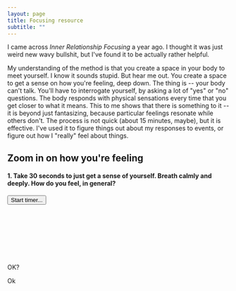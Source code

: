 ```yaml
---
layout: page
title: Focusing resource
subtitle: ""
---
```


<style type="text/css" rel="stylesheet">  
.hidden{ display: none; }
  
.ui-progressbar-value {
  transition: width 0.5s;
  -webkit-transition: width 0.5s;
}

.buttoned {
  background-color: #4CAF50; /* Green */
  border: 1px solid green;
  color: white;
  padding: 7px 16px;
  text-align: center;
  text-decoration: none;
  display: inline-block;
  font-size: 16px;
  cursor: pointer;
  float: left;
}

.base-timer {
  position: relative;
  width: 300px;
  height: 300px;
}

.base-timer__svg {
  transform: scaleX(-1);
}

.base-timer__circle {
  fill: none;
  stroke: none;
}

.base-timer__path-elapsed {
  stroke-width: 7px;
  stroke: grey;
}

.base-timer__path-remaining {
  stroke-width: 7px;
  stroke-linecap: round;
  transform: rotate(90deg);
  transform-origin: center;
  transition: 1s linear all;
  fill-rule: nonzero;
  stroke: currentColor;
}

.base-timer__path-remaining.green {
  color: rgb(65, 184, 131);
}

.base-timer__path-remaining.orange {
  color: orange;
}

.base-timer__path-remaining.red {
  color: red;
}

.base-timer__label {
  position: absolute;
  width: 300px;
  height: 300px;
  top: 0;
  display: flex;
  align-items: center;
  justify-content: center;
  font-size: 48px;
}
</style>




I came across *Inner Relationship Focusing* a year ago. I thought it was just weird new wavy bullshit, but I've found it to be actually rather helpful.

My understanding of the method is that you create a space in your body to meet yourself. I know it sounds stupid. But hear me out. You create a space to get a sense on how you're feeling, deep down. The thing is -- your body can't talk. You'll have to interrogate yourself, by asking a lot of "yes" or "no" questions. The body responds with physical sensations every time that you get closer to what it means. This to me shows that there is something to it -- it is beyond just fantasizing, because particular feelings resonate while others don't. The process is not quick (about 15 minutes, maybe), but it is effective. I've used it to figure things out about my responses to events, or figure out how I "really" feel about things.

<h2> Zoom in on how you're feeling </h2>
<!--Timer portion-->
<div id="Q0" class="">
  <h4> 1. Take 30 seconds to just get a sense of yourself. Breath calmly and deeply. How do you feel, in general?</h4>
  <input id="timer1" type="button" value="Start timer..." />
<div id='countdown1'></div>
</div>

<!--Question one-->
<br clear="all" />
<div id="Q1" class="hidden">
  <h4> 2. Do you notice a weight to your body? Or a springiness? </h4>
  <button class="option1 buttoned">Feeling light</button> 
  <button class="option1 buttoned">Intermediate</button>
  <button class="option1 buttoned">Feeling heavy</button>
</div>

<!--Question two-->
<br clear="all" />
<div id="Q2" class="hidden">
  <h4> 3. Where in the body do I sense something taking my attention (e.g., tightness, pressure, a knocking feeling, ...). Where is your body trying to get to speak to you?</h4>
  <button class="option2 buttoned">My chest</button> 
  <button class="option2 buttoned">My belly</button>
  <button class="option2 buttoned">Elsewhere</button>
</div>

<!--Question three; just a timer...-->
<br clear="all" />
<div id="Q3" class="hidden">
  <h4> 4. Try to get a handle on the unclear bodily sensation. Is it a pressure, something moving, something hot/cold, ... . Something vague suffices for now. Try to sense it wholly. Tell yourself "I'm sensing ..., and I am saying hello to that."</h4>
    <div id='countdown2'></div>
</div>

<!--Question four...-->
<br clear="all" />
<div id="Q4" class="hidden">
  <h4> 5. Get a more sense of the emotional quality of the feeling. You do this by testing with yourself. For example, "I'm sensing pain", or "I'm sensing frustration". See what words bubble up. Try to capture the whole feeling in a single qualitative word. Your body will respond if the word resonates with its feeling.</h4>
  <p><img src="https://gritx.org/skills-studio/uploads/exerciseimage/emotion_wheel8.jpg"></p>
  <button class="option4 buttoned">Done.</button>
</div>

<!--Question five...-->
<br clear="all" />
<div id="Q5" class="hidden">
  <h4> 6. Now create a relationship with this felt quality. Say, you'd meet this person in a bar, what kind of bar would it be? Would you be having intense conversations, or would you both sit quietly by? Would you be drinking or eating? Again, use what intuition bubbles up. Check by seeing what resonates. Take a moment again, to imagine this.</h4>
  <button class="option5 buttoned">Done.</button>
</div>

<!--Question six...-->
<br clear="all" />
<div id="Q6" class="hidden">
  <h4> 7. Ask yourself, "What would it feel like if it was all OK?". "What is in the way of that?". See what bubbles up.</h4>
  <div id='countdown3'></div>
</div>

<!--End...-->
<br clear="all" />
<div id="Q7" class="hidden">
  <h4> 8. The end! Thank your body for speaking with you. Remember, you don't have to agree with your body, you just have to acknowledge what it said to you.</h4>
</div>


OK? 

<div id="progressbar"></div>

Ok


<script src="https://code.jquery.com/jquery-3.5.1.slim.min.js"></script>
<script src="https://code.jquery.com/ui/1.12.1/jquery-ui.js"></script>
<link rel="stylesheet" href="//code.jquery.com/ui/1.12.1/themes/base/jquery-ui.css">
<script>
 
$('button').click(function() {
    $(this).css('background-color', 'black');
});
  
$( function() {$( "#progressbar" ).progressbar({value: 10});});

var Q0 = document.getElementById('Q0');
var Q1 = document.getElementById('Q1');
var Q2 = document.getElementById('Q2');
var Q3 = document.getElementById('Q3');
var Q4 = document.getElementById('Q4');
var Q5 = document.getElementById('Q5');
var Q6 = document.getElementById('Q6');
var Q7 = document.getElementById('Q7');
var btn1 = document.getElementsByClassName('option1');
var btn2 = document.getElementsByClassName('option2');
var btn4 = document.getElementsByClassName('option4');
var btn5 = document.getElementsByClassName('option5');


for(var i=0; i<btn1.length; i++){
    btn1[i].addEventListener("click", function(){ 
  Q2.className = ''; 
})
}

for(var i=0; i<btn2.length; i++){
    btn2[i].addEventListener("click", function(){ 
  Q3.className = ''; 
  countdown('countdown2', 20,'Q4');
})
}

for(var i=0; i<btn4.length; i++){
    btn4[i].addEventListener("click", function(){ 
  Q5.className = ''; 
})
}
 
for(var i=0; i<btn5.length; i++){
    btn5[i].addEventListener("click", function(){ 
  Q6.className = ''; 
  countdown('countdown3', 120,'Q7');
})
} 
  
  
  
  
  
  
  
  
  
// Countdown timer stuff  
function countdown(element, seconds, next_class) {
    // Fetch the display element
    seconds = seconds*100;
    var total_time=seconds;
    var el = document.getElementById(element);
    
    var nex = document.getElementById(next_class)
    
    
    

    // Set the timer
    var interval = setInterval(function() {
        if(seconds == 0) {
            clearInterval(interval);
            return;
        }
        if(seconds < (5)*100) {
          nex.className = '';
        }
        el.innerHTML = `
<div class="base-timer";>
  <svg class="base-timer__svg" viewBox="0 0 100 100" xmlns="http://www.w3.org/2000/svg">
    <g class="base-timer__circle">
      <circle class="base-timer__path-elapsed" cx="50" cy="50" r="25"></circle>
      <path id="base-timer-path-remaining" stroke-dasharray="`+ (seconds)/total_time*157 + ` 157" class="base-timer__path-remaining green" d="
          M 30, 30
          m -5, 20
          a 25,25 0 1,0 50,0
          a 25,25 0 1,0 -50,0
        "></path>
    </g>
  </svg>
  <span id="base-timer-label" class="base-timer__label">`+ Math.floor(seconds/100+0.5) +`</span>
</div>`;
        
    seconds--;
    }, 10); // Update every 10 ms
}

function fixedcount(element, seconds) {
    // Fetch the display element
    seconds = seconds*100;
    var total_time=seconds;
    var el = document.getElementById(element);
    // Set the timer
        el.innerHTML = `
<div class="base-timer";>
  <svg class="base-timer__svg" viewBox="0 0 100 100" xmlns="http://www.w3.org/2000/svg">
    <g class="base-timer__circle">
      <circle class="base-timer__path-elapsed" cx="50" cy="50" r="25"></circle>
      <path id="base-timer-path-remaining" stroke-dasharray="`+ (seconds)/total_time*157 + ` 157" class="base-timer__path-remaining green" d="
          M 30, 30
          m -5, 20
          a 25,25 0 1,0 50,0
          a 25,25 0 1,0 -50,0
        "></path>
    </g>
  </svg>
  <span id="base-timer-label" class="base-timer__label">`+ Math.floor(seconds/100+0.5) +`</span>
</div>`;
}



// Make buttons load timers
var start1 = document.getElementById('timer1');

fixedcount('countdown1', 30) 

start1.onclick = function() {
    countdown('countdown1', 30,'Q1');
}
</script>
